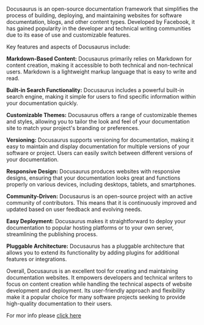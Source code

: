 Docusaurus is an open-source documentation framework that simplifies the process of building, deploying, and maintaining websites for software documentation, blogs, and other content types. Developed by Facebook, it has gained popularity in the developer and technical writing communities due to its ease of use and customizable features.

Key features and aspects of Docusaurus include:

**Markdown-Based Content:** Docusaurus primarily relies on Markdown for content creation, making it accessible to both technical and non-technical users. Markdown is a lightweight markup language that is easy to write and read.

**Built-in Search Functionality:** Docusaurus includes a powerful built-in search engine, making it simple for users to find specific information within your documentation quickly.

**Customizable Themes:** Docusaurus offers a range of customizable themes and styles, allowing you to tailor the look and feel of your documentation site to match your project's branding or preferences.

**Versioning:** Docusaurus supports versioning for documentation, making it easy to maintain and display documentation for multiple versions of your software or project. Users can easily switch between different versions of your documentation.

**Responsive Design:** Docusaurus produces websites with responsive designs, ensuring that your documentation looks great and functions properly on various devices, including desktops, tablets, and smartphones.

**Community-Driven:** Docusaurus is an open-source project with an active community of contributors. This means that it is continuously improved and updated based on user feedback and evolving needs.

**Easy Deployment:** Docusaurus makes it straightforward to deploy your documentation to popular hosting platforms or to your own server, streamlining the publishing process.

**Pluggable Architecture:** Docusaurus has a pluggable architecture that allows you to extend its functionality by adding plugins for additional features or integrations.

Overall, Docusaurus is an excellent tool for creating and maintaining documentation websites. It empowers developers and technical writers to focus on content creation while handling the technical aspects of website development and deployment. Its user-friendly approach and flexibility make it a popular choice for many software projects seeking to provide high-quality documentation to their users.


For mor info please [click here](https://docusaurus.io/)
